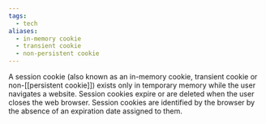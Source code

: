 ```yaml
---
tags:
  - tech
aliases:
  - in-memory cookie
  - transient cookie
  - non-persistent cookie
---
```

A session cookie (also known as an in-memory cookie, transient cookie or non-[[persistent cookie]]) exists only in temporary memory while the user navigates a website.
Session cookies expire or are deleted when the user closes the web browser.
Session cookies are identified by the browser by the absence of an expiration date assigned to them.